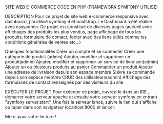 SITE WEB  E-COMMERCE CODE EN PHP (FRAMEWORK SYMFONY UTILISE)

DESCRIPTION
Pour ce projet de site web e-commerce responsive avec dashboard, j'ai utilisé symfony 6 et bootstrap. Le Dashboard a été réalisé avec easyadmin. 
Ce projet est constitué de diverses pages (accueil avec affichages des produits les plus vendus, page affichage de tous les produits, formulaire de contact, footer avec des liens utiles comme les conditions générales de ventes etc...)

Quelques fonctionnalités
Créer un compte et se connecter
Créer une catégorie de produit (admin)
Ajouter, modifier et supprimer un produit(admin)
Ajouter, modifier et supprimer un service de livraison(admin)
Ajouter un ou plusieurs produits au panier
Commander un produit 
Ajouter une adresse de livraison depuis son espace membre
Suivre sa commande depuis son espace membre
CRUD des utilisateurs(admin)
Affichage des formulaires de contact renseignés par des visiteurs du site

EXÉCUTER LE PROJET
Pour exécuter ce projet, ouvrez-le dans un IDE , démarrer votre serveur apache et ensuite votre serveur symfony en entrant "symfony server:start". Une fois le serveur lancé, suivre le lien qui s'affiche ou taper dans son navigateur localhost:8000 et lancer.

Merci pour votre lecture !

